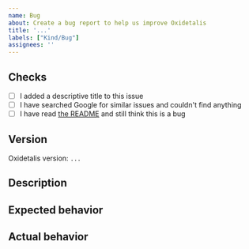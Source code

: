 ```yaml
---
name: Bug
about: Create a bug report to help us improve Oxidetalis
title: '...'
labels: ["Kind/Bug"]
assignees: ''
---
```


## Checks

* [ ] I added a descriptive title to this issue
* [ ] I have searched Google for similar issues and couldn't find anything
* [ ] I have read [the README](https://git.4rs.nl/oxidetalis/oxidetalis/src/branch/master/README.md) and still think this is a bug

## Version
<!-- Report for the bug only if it's present in the latest version of Oxidetalis.
If you are not using the latest version, please update and check if the bug is still present. -->

<!-- Run `oxidetalis --version` to get the version, and make sure it's the latest one -->
Oxidetalis version: `...`

## Description
<!-- A clear and concise description of what the bug is. -->

## Expected behavior
<!-- A clear and concise description of what you expected to happen. -->

## Actual behavior
<!-- A clear and concise description of what happens. -->
